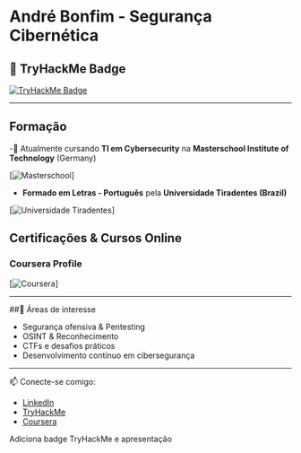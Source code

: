 
# André Bonfim - Segurança Cibernética

## 🔐 TryHackMe Badge

[![TryHackMe Badge](https://tryhackme-badges.s3.amazonaws.com/a.bonfim.tech.png)](https://tryhackme.com/p/a.bonfim.tech)

---

## Formação

-🌱 Atualmente cursando **TI em Cybersecurity** na **Masterschool Institute of Technology** (Germany)

[![Masterschool](https://de.masterschool.com/)]

- **Formado em Letras - Português** pela **Universidade Tiradentes (Brazil)**

[![Universidade Tiradentes](https://www.unit.br/)]

## Certificações & Cursos Online 

### Coursera Profile

[![Coursera](https://www.coursera.org/user/387e903d6f45f8fb94e4fa3725859059)]

---

##🎯 Áreas de interesse

- Segurança ofensiva & Pentesting
- OSINT & Reconhecimento
- CTFs e desafios práticos
- Desenvolvimento contínuo em cibersegurança



---

📫 Conecte-se comigo:

- [LinkedIn](https://linkedin.com/in/andré-bonfim-a2557b301)
- [TryHackMe](https://tryhackme.com/p/a.bonfim.tech)
- [Coursera](https://www.coursera.org/user/387e903d6f45f8fb94e4fa3725859059)
<!--
**a-bonfim-tech/a-bonfim-tech** is a ✨ _special_ ✨ repository because its `README.md` (this file) appears on your GitHub profile.

Here are some ideas to get you started:

- 🔭 I’m currently working on ...
- 🌱 I’m currently learning ...
- 👯 I’m looking to collaborate on ...
- 🤔 I’m looking for help with ...
- 💬 Ask me about ...
- 📫 How to reach me: ...
- 😄 Pronouns: ...
- ⚡ Fun fact: ...
-->

Adiciona badge TryHackMe e apresentação
